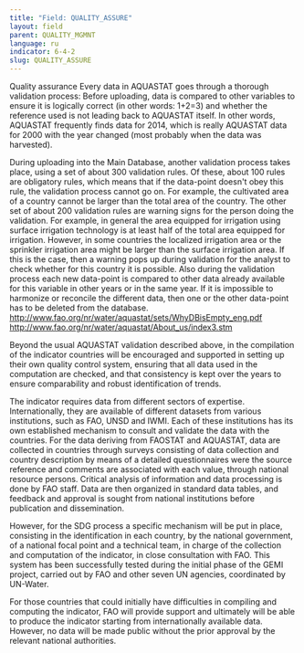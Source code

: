 ```yaml
---
title: "Field: QUALITY_ASSURE"
layout: field
parent: QUALITY_MGMNT
language: ru
indicator: 6-4-2
slug: QUALITY_ASSURE
---
```

Quality assurance
Every data in AQUASTAT goes through a thorough validation process:
Before uploading, data is compared to other variables to ensure it is logically correct (in other words: 1+2=3) and whether the reference used is not leading back to AQUASTAT itself. In other words, AQUASTAT frequently finds data for 2014, which is really AQUASTAT data for 2000 with the year changed (most probably when the data was harvested).

During uploading into the Main Database, another validation process takes place, using a set of about 300 validation rules. Of these, about 100 rules are obligatory rules, which means that if the data-point doesn't obey this rule, the validation process cannot go on. For example, the cultivated area of a country cannot be larger than the total area of the country. The other set of about 200 validation rules are warning signs for the person doing the validation. For example, in general the area equipped for irrigation using surface irrigation technology is at least half of the total area equipped for irrigation. However, in some countries the localized irrigation area or the sprinkler irrigation area might be larger than the surface irrigation area. If this is the case, then a warning pops up during validation for the analyst to check whether for this country it is possible. Also during the validation process each new data-point is compared to other data already available for this variable in other years or in the same year. If it is impossible to harmonize or reconcile the different data, then one or the other data-point has to be deleted from the database. 
http://www.fao.org/nr/water/aquastat/sets/WhyDBisEmpty_eng.pdf
http://www.fao.org/nr/water/aquastat/About_us/index3.stm

Beyond the usual AQUASTAT validation described above, in the compilation of the indicator countries will be encouraged and supported in setting up their own quality control system, ensuring that all data used in the computation are checked, and that consistency is kept over the years to ensure comparability and robust identification of trends.

The indicator requires data from different sectors of expertise. Internationally, they are available of different datasets from various institutions, such as FAO, UNSD and IWMI. Each of these institutions has its own established mechanism to consult and validate the data with the countries.
For the data deriving from FAOSTAT and AQUASTAT, data are collected in countries through surveys consisting of data collection and country description by means of a detailed questionnaires were the source reference and comments are associated with each value, through national resource persons. Critical analysis of information and data processing is done by FAO staff. Data are then organized in standard data tables, and feedback and approval is sought from national institutions before publication and dissemination.

However, for the SDG process a specific mechanism will be put in place, consisting in the identification in each country, by the national government, of a national focal point and a technical team, in charge of the collection and computation of the indicator, in close consultation with FAO. This system has been successfully tested during the initial phase of the GEMI project, carried out by FAO and other seven UN agencies, coordinated by UN-Water.

For those countries that could initially have difficulties in compiling and computing the indicator, FAO will provide support and ultimately will be able to produce the indicator starting from internationally available data. However, no data will be made public without the prior approval by the relevant national authorities.